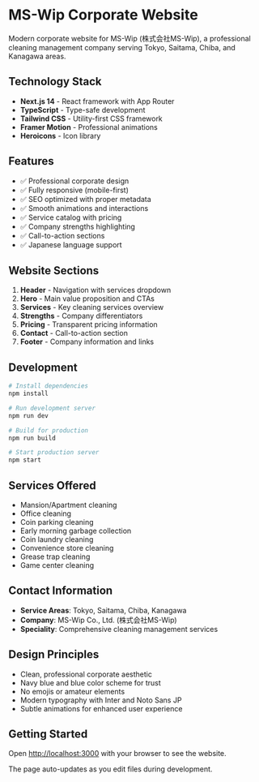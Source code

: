 # MS-Wip Corporate Website

Modern corporate website for MS-Wip (株式会社MS-Wip), a professional cleaning management company serving Tokyo, Saitama, Chiba, and Kanagawa areas.

## Technology Stack

- **Next.js 14** - React framework with App Router
- **TypeScript** - Type-safe development
- **Tailwind CSS** - Utility-first CSS framework
- **Framer Motion** - Professional animations
- **Heroicons** - Icon library

## Features

- ✅ Professional corporate design
- ✅ Fully responsive (mobile-first)
- ✅ SEO optimized with proper metadata
- ✅ Smooth animations and interactions
- ✅ Service catalog with pricing
- ✅ Company strengths highlighting
- ✅ Call-to-action sections
- ✅ Japanese language support

## Website Sections

1. **Header** - Navigation with services dropdown
2. **Hero** - Main value proposition and CTAs
3. **Services** - Key cleaning services overview
4. **Strengths** - Company differentiators
5. **Pricing** - Transparent pricing information
6. **Contact** - Call-to-action section
7. **Footer** - Company information and links

## Development

```bash
# Install dependencies
npm install

# Run development server
npm run dev

# Build for production
npm run build

# Start production server
npm start
```

## Services Offered

- Mansion/Apartment cleaning
- Office cleaning
- Coin parking cleaning
- Early morning garbage collection
- Coin laundry cleaning
- Convenience store cleaning
- Grease trap cleaning
- Game center cleaning

## Contact Information

- **Service Areas**: Tokyo, Saitama, Chiba, Kanagawa
- **Company**: MS-Wip Co., Ltd. (株式会社MS-Wip)
- **Speciality**: Comprehensive cleaning management services

## Design Principles

- Clean, professional corporate aesthetic
- Navy blue and blue color scheme for trust
- No emojis or amateur elements
- Modern typography with Inter and Noto Sans JP
- Subtle animations for enhanced user experience

## Getting Started

Open [http://localhost:3000](http://localhost:3000) with your browser to see the website.

The page auto-updates as you edit files during development.